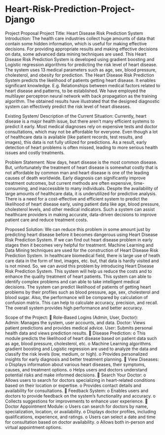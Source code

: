 # Heart-Risk-Prediction-Project-Django
Project Proposal
Project Title: Heart Disease Risk Prediction System
Introduction:
The health care industries collect huge amounts of data that contain some hidden information, which is useful for making effective decisions. For providing appropriate results and making effective decisions on data, some advanced data mining techniques are used. This Heart Disease Risk Prediction System is developed using gradient boosting and Logistic regression algorithms for predicting the risk level of heart disease. The system uses 13 medical parameters such as age, sex, blood pressure, cholesterol, and obesity for prediction. The Heart Disease Risk Prediction System predicts the likelihood of patients getting heart disease. It enables significant knowledge. E.g. Relationships between medical factors related to heart disease and patterns, to be established. We have employed the multilayer perceptron neural network with back propagation as the training algorithm. The obtained results have illustrated that the designed diagnostic system can effectively predict the risk level of heart diseases.

Existing System/ Description of the Current Situation: 
Currently, heart disease is a major health issue, but there aren't many efficient systems to predict it early. Most medical diagnoses rely on expensive tests and doctor consultations, which may not be affordable for everyone. Even though a lot of healthcare data is available (like patient records, test results, and images), this data is not fully utilized for predictions. As a result, early detection of heart problems is often missed, leading to more serious health issues and costly treatments.

Problem Statement:
Now days, heart disease is the most common disease. But, unfortunately the treatment of heart disease is somewhat costly that is not affordable by common man and heart disease is one of the leading causes of death worldwide. Early diagnosis can significantly improve treatment outcomes, but current methods are often expensive, time-consuming, and inaccessible to many individuals. Despite the availability of large amounts of healthcare data, it is underutilized for predictive analysis. There is a need for a cost-effective and efficient system to predict the likelihood of heart disease early, using patient data like age, blood pressure, cholesterol levels, and other medical indicators. Such a system can assist healthcare providers in making accurate, data-driven decisions to improve patient care and reduce treatment costs.

Proposed Solution: 
We can reduce this problem in some amount just by predicting heart disease before it becomes dangerous using Heart Disease Risk Prediction System. If we can find out heart disease problem in early stages then it becomes very helpful for treatment. Machine Learning and Data Mining techniques are used for the construction of Heart Disease Risk Prediction System. In healthcare biomedical field, there is large use of heath care data in the form of text, images, etc. but, that data is hardly visited and is not mined. So, we can avoid this problem by introducing Heart Disease Risk Prediction System. This system will help us reduce the costs and to enhance the quality treatment of heart patients. This system can able to identify complex problems and can able to take intelligent medical decisions. The system can predict likelihood of patients of getting heart problems by their profiles such as blood pressure, age, sex, cholesterol and blood sugar. Also, the performance will be compared by calculation of confusion matrix. This can help to calculate accuracy, precision, and recall. The overall system provides high performance and better accuracy.

Scope of the Project: 
	Role-Based Logins (Admin, User, Doctor): 		
Admin: Manages the system, user accounts, and data.
Doctor: Views patient predictions and provides medical advice.
User: Submits personal health data and views prediction results.
	Disease Prediction: 
o	This module predicts the likelihood of heart disease based on patient data such as age, blood pressure, cholesterol, etc.
o	Machine Learning algorithms gradient boosting and Logistic regression are used to analyze the data and classify the risk levels (low, medium, or high).
o	Provides personalized insights for early diagnosis and better treatment planning.
	View Diseases:
o	Displays information about various heart diseases, their symptoms, causes, and treatment options.
o	Helps users and doctors understand potential risks and make informed decisions.
	Search Your Doctor: 
o	Allows users to search for doctors specializing in heart-related conditions based on their location or expertise.
o	Provides contact details and availability for consultations.
	Feedback System: 
o	Enables users and doctors to provide feedback on the system’s functionality and accuracy.
o	Collects suggestions for improvements to enhance user experience.
	Doctor Appointment Module:
o	Users can search for doctors by name, specialization, location, or availability.
o	Displays doctor profiles, including qualifications, experience, and ratings.
o	Users can select a date and time for consultation based on doctor availability.
o	Allows both in-person and virtual appointment options.


